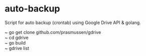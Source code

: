 # auto-backup
Script for auto backup (crontab) using Google Drive API &amp; golang.

~ go get clone github.com/prasmussen/gdrive <br>
~ cd gdrive <br>
~ go build <br>
~ gdrive list <br>
